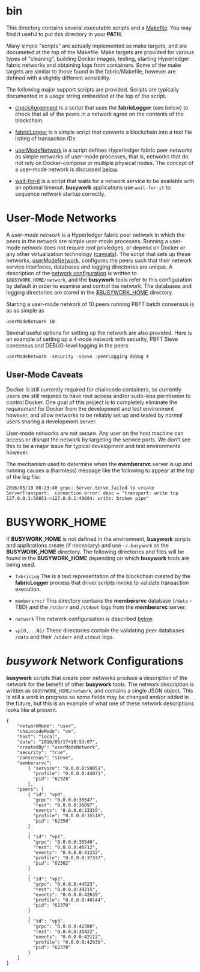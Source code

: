 # bin

This directory contains several executable scripts and a
[Makefile](Makefile). You may find it useful to put this directory in your
**PATH**. 

Many simple "scripts" are actually implemented as make targets, and are
documeted at the top of the Makefile. Make targets are provided for various
types of "cleaning", building Docker images, testing, starting Hyperledger
fabric networks and obtaining logs from containers. Some of the make targets
are similar to those found in the fabric/Makefile, however are defined with a
slightly different sensibility.

The following major support scripts are provided. Scripts are typically
documented in a *usage* string embedded at the top of the script.

* [checkAgreement](checkAgreement) is a script that uses the **fabricLogger**
  (see below) to check that all of the peers in a network agree on the
  contents of the blockchain.

* [fabricLogger](fabricLogger) is a simple script that converts a blockchain
  into a text file listing of transaction IDs.
  
* [userModeNetwork](userModeNetwork) is a script defines Hyperledger fabric
  peer networks as simple networks of user-mode processes, that is, networks
  that do not rely on Docker-compose or multiple physical nodes. The concept
  of a user-mode network is discussed [below](#userModeNetwork).
  
* [wait-for-it](wait-for-it) is a script that waits for a network service to
  be available with an optional timeout. **busywork** applications use
  `wait-for-it` to sequence network startup correctly.
  
<a name="userModeNetwork"></a>
# User-Mode Networks

A *user-mode network* is a Hyperledger fabric peer network in which the peers
in the network are simple user-mode processes. Running a user-mode network
does not require *root* privledges, or depend on Docker or any other
virtualization technology ([caveats](#caveats)). The script that sets up these
networks, [userModeNetwork](userModeNetwork), configures the peers such that
their network service interfaces, databases and logging directories are
unique. A description of the [network configuration](#network) is written to
`$BUSYWORK_HOME/network`, and the **busywork** tools refer to this configuration
by default in order to examine and control the network. The databases and
logging directories are stored in the [$BUSYWORK_HOME](BUSYWORK_HOME.md)
directory.

Starting a user-mode network of 10 peers running PBFT batch consensus is as as
simple as

    userModeNetwork 10
	
Several useful options for setting up the network are also provided. Here is
an example of setting up a 4-node network with security, PBFT Sieve consensus
and DEBUG-level logging in the peers

    userModeNetwork -security -sieve -peerLogging debug 4
	
<a name="caveats"></a>
## User-Mode Caveats

Docker is still currently required for chaincode containers, so currently
users *are* still required to have *root* access and/or sudo-less permission
to control Docker. One goal of this project is to completely eliminate the
*requirement* for Docker from the development and test environment however,
and allow networks to be reliably set up and tested by normal users sharing a
development server.

User-mode networks are not secure. Any user on the host machine can access or
disrupt the network by targeting the service ports. We don't see this to be a
major issue for typical development and test environments however.


The mechanism used to determine when the **membersrvc** server is up and
running causes a (harmless) message like the following to appear at the top of
the log file:

    2016/05/19 08:23:40 grpc: Server.Serve failed to create ServerTransport:  connection error: desc = "transport: write tcp 127.0.0.1:50051->127.0.0.1:49084: write: broken pipe"


<a name=busywork-home></a>
# BUSYWORK_HOME

If **BUSYWORK_HOME** is not defined in the environment, **busywork** scripts
and applications create (if necessary) and use `~/.busywork` as the
**BUSYWORK_HOME** directory. The following directories and files will be found
in the **BUSYWORK_HOME** depending on which **busywork** tools are being
used.

* `fabricLog` The is a text representation of the blockchain created by the
  **fabricLogger** process that driver scripts invoke to validate transaction
  execution. 
  
* `membersrvc/` This directory contains the **membersrvc** database (`/data` -
  TBD) and the `/stderr` and `/stdout` logs from the **membersrvc** server.
  
* `network` The network configuraation is described [below](#network).

* `vp[0,...N]/` These directories contain the validating peer databases
  `/data` and their `/stderr` and `stdout` logs.


<a name="network"></a>
# *busywork* Network Configurations

**busywork** scripts that create peer networks produce a description of the
  network for the benefit of other **busywork** tools. The network description
  is written as `$BUSYWORK_HOME/network`, and contains a single JSON
  object. This is still a work in progress so some fields may be changed
  and/or added in the future, but this is an example of what one of these
  network descriptions looks like at present.
  
```
{
    "networkMode": "user",
    "chaincodeMode": "vm",
    "host": "local",
    "date": "2016/05/17+18:53:07",
    "createdBy": "userModeNetwork",
    "security": "true",
    "consensus": "sieve",
    "membersrvc":
        { "service": "0.0.0.0:50051",
          "profile": "0.0.0.0:44971",
          "pid": "62328"
        },
    "peers": [
        { "id": "vp0",
          "grpc": "0.0.0.0:35547",
          "rest": "0.0.0.0:36097",
          "events": "0.0.0.0:33355",
          "profile": "0.0.0.0:35510",
          "pid": "62358"
        }
        ,
        { "id": "vp1",
          "grpc": "0.0.0.0:35540",
          "rest": "0.0.0.0:40712",
          "events": "0.0.0.0:41232",
          "profile": "0.0.0.0:37337",
          "pid": "62362"
        }
        ,
        { "id": "vp2",
          "grpc": "0.0.0.0:44523",
          "rest": "0.0.0.0:39215",
          "events": "0.0.0.0:42639",
          "profile": "0.0.0.0:40144",
          "pid": "62370"
        }
        ,
        { "id": "vp3",
          "grpc": "0.0.0.0:42380",
          "rest": "0.0.0.0:35422",
          "events": "0.0.0.0:42112",
          "profile": "0.0.0.0:42939",
          "pid": "62378"
        }
    ]
}
```
